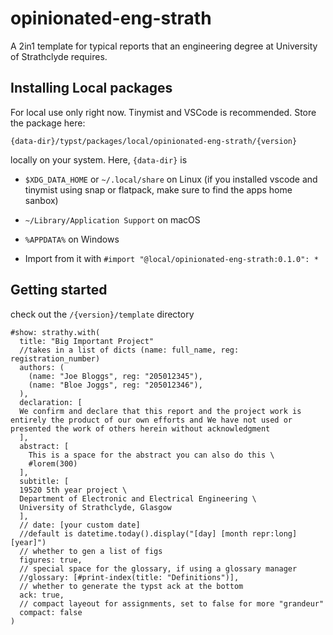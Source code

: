 # opinionated-eng-strath
A 2in1 template for typical reports that an engineering degree at University of Strathclyde requires.

## Installing Local packages
For local use only right now. Tinymist and VSCode is recommended. Store the package here:

`{data-dir}/typst/packages/local/opinionated-eng-strath/{version}`

locally on your system. Here, `{data-dir}` is

- `$XDG_DATA_HOME` or `~/.local/share` on Linux (if you installed vscode and tinymist using snap or flatpack, make sure to find the apps home sanbox)
- `~/Library/Application Support` on macOS
- `%APPDATA%` on Windows

- Import from it with `#import "@local/opinionated-eng-strath:0.1.0": *`

## Getting started
check out the `/{version}/template` directory

```typst
#show: strathy.with(
  title: "Big Important Project"
  //takes in a list of dicts (name: full_name, reg: registration_number)
  authors: (
    (name: "Joe Bloggs", reg: "205012345"),
    (name: "Bloe Joggs", reg: "205012346"),
  ),
  declaration: [
  We confirm and declare that this report and the project work is entirely the product of our own efforts and We have not used or presented the work of others herein without acknowledgment
  ],
  abstract: [
    This is a space for the abstract you can also do this \
    #lorem(300)
  ],
  subtitle: [
  19520 5th year project \
  Department of Electronic and Electrical Engineering \
  University of Strathclyde, Glasgow
  ],
  // date: [your custom date]
  //default is datetime.today().display("[day] [month repr:long] [year]")
  // whether to gen a list of figs
  figures: true,
  // special space for the glossary, if using a glossary manager
  //glossary: [#print-index(title: "Definitions")],
  // whether to generate the typst ack at the bottom
  ack: true,
  // compact layeout for assignments, set to false for more "grandeur"
  compact: false
)
```